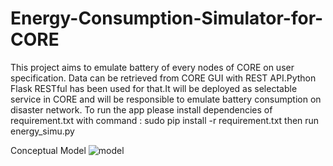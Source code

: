 # Energy-Consumption-Simulator-for-CORE
This project aims to emulate battery of every nodes of CORE on user specification. Data can be retrieved from CORE GUI with REST API.Python Flask RESTful has been used for that.It will be deployed as selectable service in CORE and will be responsible to emulate battery consumption on disaster network.
To run the app please install dependencies of requirement.txt with command : sudo pip install -r requirement.txt
then run energy_simu.py

Conceptual Model
![model](https://user-images.githubusercontent.com/45766557/61692983-00ccca00-ad2f-11e9-9b18-efd9502070cb.jpg)



